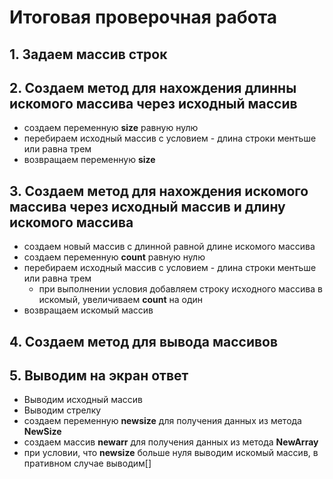 # Итоговая проверочная работа

## 1. Задаем массив строк
## 2. Создаем метод для нахождения длинны искомого массива через исходный массив
* создаем переменную **size** равную нулю
* перебираем исходный массив с условием - длина строки ментьше или равна трем
* возвращаем переменную **size**
## 3. Создаем метод для нахождения искомого массива через исходный массив и длину искомого массива
* создаем новый массив с длинной равной длине искомого массива
* создаем переменную **count** равную нулю
* перебираем исходный массив с условием - длина строки ментьше или равна трем
    * при выполнении условия добавляем строку исходного массива в искомый, увеличиваем **count** на один
* возвращаем искомый массив
## 4. Создаем метод для вывода массивов
## 5. Выводим на экран ответ
* Выводим исходный массив
* Выводим стрелку
* создаем переменную **newsize** для получения данных из метода **NewSize**
* создаем массив **newarr** для получения данных из метода **NewArray**
* при условии, что **newsize** больше нуля выводим искомый массив, в пративном случае выводим[]